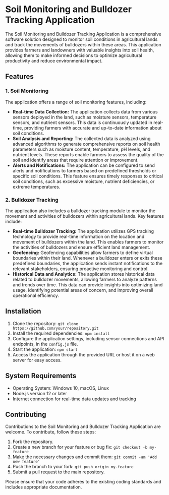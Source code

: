 <h1>Soil Monitoring and Bulldozer Tracking Application</h1>

<p>The Soil Monitoring and Bulldozer Tracking Application is a comprehensive software solution designed to monitor soil conditions in agricultural lands and track the movements of bulldozers within these areas. This application provides farmers and landowners with valuable insights into soil health, allowing them to make informed decisions to optimize agricultural productivity and reduce environmental impact.</p>
<h2>Features</h2>
<h3>1. Soil Monitoring</h3>
<p>The application offers a range of soil monitoring features, including:</p>
<ul>
  <li><strong>Real-time Data Collection:</strong> The application collects data from various sensors deployed in the land, such as moisture sensors, temperature sensors, and nutrient sensors. This data is continuously updated in real-time, providing farmers with accurate and up-to-date information about soil conditions.</li>
  <li><strong>Soil Analysis and Reporting:</strong> The collected data is analyzed using advanced algorithms to generate comprehensive reports on soil health parameters such as moisture content, temperature, pH levels, and nutrient levels. These reports enable farmers to assess the quality of the soil and identify areas that require attention or improvement.</li>
  <li><strong>Alerts and Notifications:</strong> The application can be configured to send alerts and notifications to farmers based on predefined thresholds or specific soil conditions. This feature ensures timely responses to critical soil conditions, such as excessive moisture, nutrient deficiencies, or extreme temperatures.</li>
</ul>
<h3>2. Bulldozer Tracking</h3>
<p>The application also includes a bulldozer tracking module to monitor the movement and activities of bulldozers within agricultural lands. Key features include:</p>
<ul>
  <li><strong>Real-time Bulldozer Tracking:</strong> The application utilizes GPS tracking technology to provide real-time information on the location and movement of bulldozers within the land. This enables farmers to monitor the activities of bulldozers and ensure efficient land management.</li>
  <li><strong>Geofencing:</strong> Geofencing capabilities allow farmers to define virtual boundaries within their land. Whenever a bulldozer enters or exits these predefined boundaries, the application sends instant notifications to the relevant stakeholders, ensuring proactive monitoring and control.</li>
  <li><strong>Historical Data and Analytics:</strong> The application stores historical data related to bulldozer movements, allowing farmers to analyze patterns and trends over time. This data can provide insights into optimizing land usage, identifying potential areas of concern, and improving overall operational efficiency.</li>
</ul>
<h2>Installation</h2>
<ol>
  <li>Clone the repository: <code>git clone https://github.com/your/repository.git</code></li>
  <li>Install the required dependencies: <code>npm install</code></li>
  <li>Configure the application settings, including sensor connections and API endpoints, in the <code>config.js</code> file.</li>
  <li>Start the application: <code>npm start</code></li>
  <li>Access the application through the provided URL or host it on a web server for easy access.</li>
</ol>
<h2>System Requirements</h2>
<ul>
  <li>Operating System: Windows 10, macOS, Linux</li>
  <li>Node.js version 12 or later</li>
  <li>Internet connection for real-time data updates and tracking</li>
</ul>
<h2>Contributing</h2>
<p>Contributions to the Soil Monitoring and Bulldozer Tracking Application are welcome. To contribute, follow these steps:</p>
<ol>
  <li>Fork the repository.</li>
  <li>Create a new branch for your feature or bug fix: <code>git checkout -b my-feature</code></li>
  <li>Make the necessary changes and commit them: <code>git commit -am 'Add new feature'</code></li>
  <li>Push the branch to your fork: <code>git push origin my-feature</code></li>
  <li>Submit a pull request to the main repository.</li>
</ol>
<p>Please ensure that your code adheres to the existing coding standards and includes appropriate documentation.</p>
